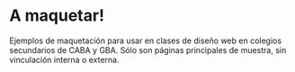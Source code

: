 # A maquetar!
Ejemplos de maquetación para usar en clases de diseño web en colegios secundarios de CABA y GBA. Sólo son páginas principales de muestra, sin vinculación interna o externa.
